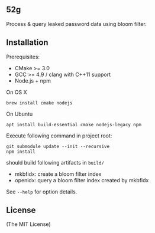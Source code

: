 52g
---

Process & query leaked password data using bloom filter.

Installation
------------

Prerequisites:

- CMake &gt;= 3.0
- GCC &gt;= 4.9 / clang with C++11 support
- Node.js + npm

On OS X

    brew install cmake nodejs

On Ubuntu

    apt install build-essential cmake nodejs-legacy npm

Execute following command in project root:

    git submodule update --init --recursive
    npm install

should build following artifacts in `build/`

- mkbfidx: create a bloom filter index
- openidx: query a bloom filter index created by mkbfidx

See `--help` for option details.

License
-------

(The MIT License)
